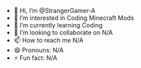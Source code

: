- 👋 Hi, I’m @StrangerGamer-A
- 👀 I’m interested in Coding Minecraft Mods
- 🌱 I’m currently learning Coding
- 💞️ I’m looking to collaborate on N/A
- 📫 How to reach me N/A
- 😄 Pronouns: N/A
- ⚡ Fun fact: N/A

<!---
StrangerGamer-A/StrangerGamer-A is a ✨ special ✨ repository because its `README.md` (this file) appears on your GitHub profile.
You can click the Preview link to take a look at your changes.
--->
